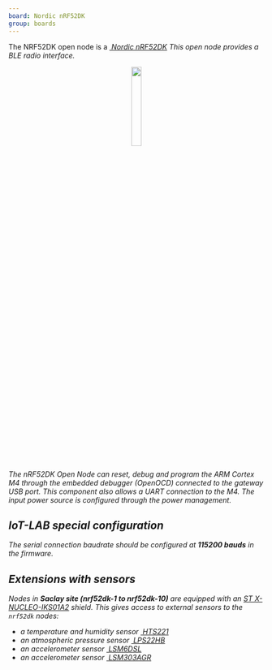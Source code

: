 ```yaml
---
board: Nordic nRF52DK
group: boards
---
```


The NRF52DK open node is a [<i class="far fa-file-pdf"/>&nbsp;Nordic nRF52DK](http://infocenter.nordicsemi.com/pdf/nRF52_DK_User_Guide_v1.2.pdf)
This open node provides a BLE radio interface.

<div style="text-align:center">
<img src="{{ '/assets/images/docs/boards/nrf52dk/' | relative_url}}nrf52dk.png" style="width:20%;"/>
</div>

The nRF52DK Open Node can reset, debug and program the ARM Cortex M4 through
the embedded debugger (OpenOCD) connected to the gateway USB port. This
component also allows a UART connection to the M4. The input power source is
configured through the power management.

## IoT-LAB special configuration

The serial connection baudrate should be configured at **115200 bauds** in the
firmware.

## Extensions with sensors

Nodes in **Saclay site (nrf52dk-1 to nrf52dk-10)** are equipped with an
[ST X-NUCLEO-IKS01A2](https://www.st.com/en/ecosystems/x-nucleo-iks01a2.html)
shield.
This gives access to external sensors to the `nrf52dk` nodes:
  * a temperature and humidity sensor
    [<i class="far fa-file-pdf"/>&nbsp;HTS221](https://www.st.com/resource/en/datasheet/hts221.pdf)
  * an atmospheric pressure sensor
    [<i class="far fa-file-pdf"/>&nbsp;LPS22HB](https://www.st.com/resource/en/datasheet/dm00140895.pdf)
  * an accelerometer sensor
    [<i class="far fa-file-pdf"/>&nbsp;LSM6DSL](https://www.st.com/resource/en/datasheet/lsm6dsl.pdf)
  * an accelerometer sensor
    [<i class="far fa-file-pdf"/>&nbsp;LSM303AGR](https://www.st.com/resource/en/datasheet/lsm303agr.pdf)
